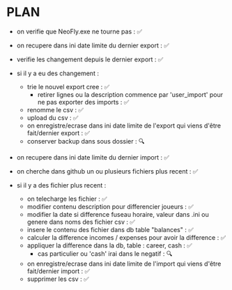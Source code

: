 # PLAN
- on verifie que NeoFly.exe ne tourne pas : :white_check_mark:
- on recupere dans ini date limite du dernier export : :white_check_mark:
- verifie les changement depuis le dernier export : :white_check_mark:
- si il y a eu des changement :
    - trie le nouvel export cree : :white_check_mark:
        - retirer lignes ou la description commence par 'user_import' pour ne pas exporter des imports : :white_check_mark:
    - renomme le csv : :white_check_mark:
    - upload du csv : :white_check_mark:
    - on enregistre/ecrase dans ini date limite de l'export qui viens d'être fait/dernier export : :white_check_mark:
    - conserver backup dans sous dossier : :mag:


- on recupere dans ini date limite du dernier import : :white_check_mark:
- on cherche dans github un ou plusieurs fichiers plus recent : :white_check_mark:
- si il y a des fichier plus recent : 
    - on telecharge les fichier : :white_check_mark:
    - modifier contenu description pour differencier joueurs : :white_check_mark:
    - modifier la date si difference fuseau horaire, valeur dans .ini ou genere dans noms des fichier csv : :white_check_mark:
    - insere le contenu des fichier dans db table "balances" : :white_check_mark:
    - calculer la difference incomes / expenses pour avoir la difference : :white_check_mark:
    - appliquer la difference dans la db, table : career, cash : :white_check_mark:
        - cas particulier ou 'cash' irai dans le negatif : :mag:
    - on enregistre/ecrase dans ini date limite de l'import qui viens d'être fait/dernier import : :white_check_mark:
    - supprimer les csv : :white_check_mark:

